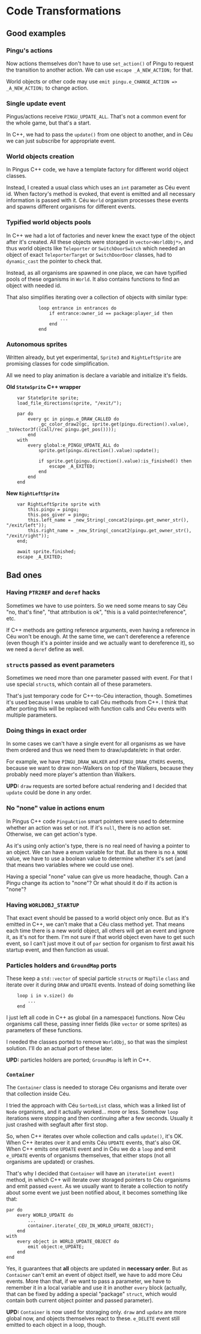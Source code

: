# Code Transformations

## Good examples

### Pingu's actions

Now actions themselves don't have to use `set_action()` of Pingu to request the transition to another action. We can use `escape _A_NEW_ACTION;` for that.

World objects or other code may use `emit pingu.e_CHANGE_ACTION => _A_NEW_ACTION;` to change action.

### Single update event

Pingus/actions receive `PINGU_UPDATE_ALL`. That's not a common event for the whole game, but that's a start.

In C++, we had to pass the `update()` from one object to another, and in Céu we can just subscribe for appropriate event.

### World objects creation

In Pingus C++ code, we have a template factory for different world object classes.

Instead, I created a usual class which uses an `int` parameter as Céu event id. When factory's method is evoked, that event is emitted and all necessary information is passed with it. Céu `World` organism processes these events and spawns different organisms for different events.

### Typified world objects pools

In C++ we had a lot of factories and never knew the exact type of the object after it's created. All these objects were storaged in `vector<WorldObj*>`, and thus world objects like `Teleporter` or `SwitchDoorSwitch` which needed an object of exact `TeleporterTarget` or `SwitchDoorDoor` classes, had to `dynamic_cast` the pointer to check that.

Instead, as all organisms are spawned in one place, we can have typified pools of these organisms in `World`. It also contains functions to find an object with needed id.

That also simplifies iterating over a collection of objects with similar type:

```
            loop entrance in entrances do
                if entrance:owner_id == package:player_id then
                    ...
                end
            end
```

### Autonomous sprites

Written already, but yet experimental, `Sprite3` and `RightLeftSprite` are promising classes for code simplification.

All we need to play animation is declare a variable and initialize it's fields.

**Old `StateSprite` C++ wrapper**
```
    var StateSprite sprite;
    load_file_directions(sprite, "/exit/");

    par do
        every gc in pingu.e_DRAW_CALLED do
            _gc_color_draw2(gc, sprite.get(pingu.direction().value), _toVector3f((call/rec pingu.get_pos())));
        end
    with
        every global:e_PINGU_UPDATE_ALL do
            sprite.get(pingu.direction().value):update();

            if sprite.get(pingu.direction().value):is_finished() then
                escape _A_EXITED;
            end
        end
    end
```


**New `RightLeftSprite`**
```
    var RightLeftSprite sprite with
        this.pingu = pingu;
        this.pos_giver = pingu;
        this.left_name = _new_String(_concat2(pingu.get_owner_str(), "/exit/left"));
        this.right_name = _new_String(_concat2(pingu.get_owner_str(), "/exit/right"));
    end;

    await sprite.finished;
    escape _A_EXITED;
```

## Bad ones

### Having `PTR2REF` and `deref` hacks

Sometimes we have to use pointers. So we need some means to say Céu "no, that's fine", "that attribution is ok", "this is a valid pointer/reference", etc.

If C++ methods are getting reference arguments, even having a reference in Céu won't be enough. At the same time, we can't dereference a reference (even though it's a pointer inside and we actually want to dereference it), so we need a `deref` define as well.

### `struct`s passed as event parameters

Sometimes we need more than one parameter passed with event. For that I use special `struct`s, which contain all of these parameters.

That's just temporary code for C++-to-Céu interaction, though. Sometimes it's used because I was unable to call Céu methods from C++. I think that after porting this will be replaced with function calls and Céu events with multiple parameters.

### Doing things in exact order

In some cases we can't have a single event for all organisms as we have them ordered and thus we need them to draw/update/etc in that order.

For example, we have `PINGU_DRAW_WALKER` and `PINGU_DRAW_OTHERS` events, because we want to draw non-Walkers on top of the Walkers, because they probably need more player's attention than Walkers.

**UPD:** `draw` requests are sorted before actual rendering and I decided that `update` could be done in any order.

### No "none" value in actions enum

In Pingus C++ code `PinguAction` smart pointers were used to determine whether an action was set or not. If it's `null`, there is no action set. Otherwise, we can get action's type.

As it's using only action's type, there is no real need of having a pointer to an object. We can have a enum variable for that. But as there is no `A_NONE` value, we have to use a boolean value to determine whether it's set (and that means two variables where we could use one).

Having a special "none" value can give us more headache, though. Can a Pingu change its action to "none"? Or what should it do if its action is "none"?

### Having `WORLDOBJ_STARTUP`

That exact event should be passed to a world object only once. But as it's emitted in C++, we can't make that a Céu class method yet. That means each time there is a new world object, all others will get an event and ignore it, as it's not for them. I'm not sure if that world object even have to get such event, so I can't just move it out of `par` section for organism to first await his startup event, and then function as usual.

### Particles holders and `GroundMap` ports

These keep a `std::vector` of special particle `struct`s or `MapTile` `class` and iterate over it during `DRAW` and `UPDATE` events. Instead of doing something like

```
	loop i in v.size() do
		...
	end
```

I just left all code in C++ as global (in a namespace) functions. Now Céu organisms call these, passing inner fields (like `vector` or some sprites) as parameters of these functions.

I needed the classes ported to remove `WorldObj`, so that was the simplest solution. I'll do an actual port of these later.

**UPD:** particles holders are ported; `GroundMap` is left in C++.

### `Container`

The `Container` class is needed to storage Céu organisms and iterate over that collection inside Céu.

I tried the approach with Céu `SortedList` class, which was a linked list of `Node` organisms, and it actually worked... more or less. Somehow `loop` iterations were stopping and then continuing after a few seconds. Usually it just crashed with segfault after first stop.

So, when C++ iterates over whole collection and calls `update()`, it's OK. When C++ iterates over it and emits Céu `UPDATE` events, that's also OK. When C++ emits one `UPDATE` event and in Céu we do a `loop` and emit `e_UPDATE` events of organisms themselves, that either stops (not all organisms are updated) or crashes.

That's why I decided that `Container` will have an `iterate(int event)` method, in which C++ will iterate over storaged pointers to Céu organisms and emit passed `event`. As we usually want to iterate a collection to notify about some event we just been notified about, it becomes something like that:

```
par do
    every WORLD_UPDATE do
        ...
        container.iterate(_CEU_IN_WORLD_UPDATE_OBJECT);
    end
with
    every object in WORLD_UPDATE_OBJECT do
        emit object:e_UPDATE;
    end
end
```

Yes, it guarantees that **all** objects are updated in **necessary order**. But as `Container` can't emit an event of object itself, we have to add more Céu events. More than that, if we want to pass a parameter, we have to remember it in a local variable and use it in another `every` block (actually, that can be fixed by adding a special "package" `struct`, which would contain both current object pointer and passed parameter).

**UPD:** `Container` is now used for storaging only. `draw` and `update` are more global now, and objects themselves react to these. `e_DELETE` event still emitted to each object in a loop, though.
